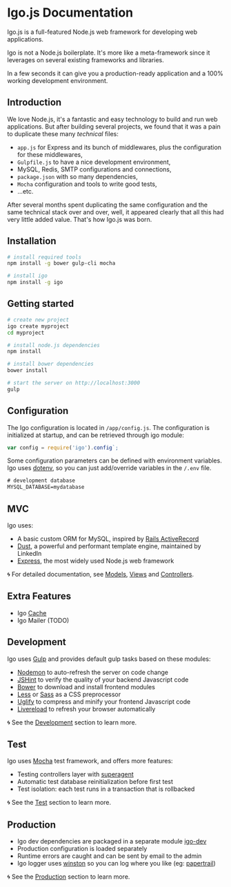 
# Igo.js Documentation

Igo.js is a full-featured Node.js web framework for developing web applications.

Igo is not a Node.js boilerplate. It's more like a meta-framework since it leverages on several existing frameworks and libraries.

In a few seconds it can give you a production-ready application and a 100% working development environment.

## Introduction

We love Node.js, it's a fantastic and easy technology to build and run web applications.
But after building several projects, we found that it was a pain to duplicate these many *technical* files:
- `app.js` for Express and its bunch of middlewares, plus the configuration for these middlewares,
- `Gulpfile.js` to have a nice development environment,
- MySQL, Redis, SMTP configurations and connections,
- `package.json` with so many dependencies,
- `Mocha` configuration and tools to write good tests,
- ...etc.

After several months spent duplicating the same configuration and the same technical stack over and over, well, it appeared clearly that all this had very little added value. That's how Igo.js was born.

## Installation
```sh
# install required tools
npm install -g bower gulp-cli mocha

# install igo
npm install -g igo
```

## Getting started
```sh
# create new project
igo create myproject
cd myproject

# install node.js dependencies
npm install

# install bower dependencies
bower install

# start the server on http://localhost:3000
gulp
```

## Configuration
The Igo configuration is located in `/app/config.js`.
The configuration is initialized at startup, and can be retrieved through igo module:
```js
var config = require('igo').config`;
```

Some configuration parameters can be defined with environment variables. Igo uses [dotenv](https://github.com/motdotla/dotenv), so you can just add/override variables in the `/.env` file.

```txt
# development database
MYSQL_DATABASE=mydatabase
```

## MVC
Igo uses:
- A basic custom ORM for MySQL, inspired by [Rails ActiveRecord](http://guides.rubyonrails.org/active_record_basics.html)
- [Dust](http://www.dustjs.com/), a powerful and performant template engine, maintained by LinkedIn
- [Express](http://expressjs.com/), the most widely used Node.js web framework

🌀 For detailed documentation, see [Models](/docs/models.md), [Views](/docs/views.md) and [Controllers](/docs/controllers.md).

## Extra Features

- Igo [Cache](/docs/cache.md)
- Igo Mailer (TODO)

## Development
Igo uses [Gulp](http://gulpjs.com/) and provides default gulp tasks based on these modules:
- [Nodemon](https://nodemon.io/) to auto-refresh the server on code change
- [JSHint](http://jshint.com/) to verify the quality of your backend Javascript code
- [Bower](https://bower.io) to download and install frontend modules
- [Less](http://lesscss.org/) or [Sass](http://sass-lang.com/) as a CSS preprocessor
- [Uglify](http://lisperator.net/uglifyjs/) to compress and minify your frontend Javascript code
- [Livereload](https://github.com/vohof/gulp-livereload) to refresh your browser automatically

🌀 See the [Development](/docs/development.md) section to learn more.

## Test
Igo uses [Mocha](https://mochajs.org/) test framework, and offers more features:
- Testing controllers layer with [superagent](https://github.com/visionmedia/superagent)
- Automatic test database reinitialization before first test
- Test isolation: each test runs in a transaction that is rollbacked

🌀 See the [Test](/docs/test.md) section to learn more.


## Production
- Igo dev dependencies are packaged in a separate module [igo-dev](https://github.com/arnaudm/igo-dev)
- Production configuration is loaded separately
- Runtime errors are caught and can be sent by email to the admin
- Igo logger uses [winston](https://github.com/winstonjs/winston) so you can log where you like (eg: [papertrail](https://github.com/kenperkins/winston-papertrail))

🌀 See the [Production](/docs/production.md) section to learn more.
